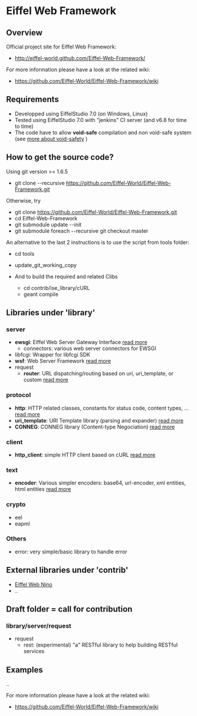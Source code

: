 # Eiffel Web Framework


## Overview

Official project site for Eiffel Web Framework:

* http://eiffel-world.github.com/Eiffel-Web-Framework/

For more information please have a look at the related wiki:

* https://github.com/Eiffel-World/Eiffel-Web-Framework/wiki

## Requirements

* Developped using EiffelStudio 7.0 (on Windows, Linux)
* Tested using EiffelStudio 7.0 with "jenkins" CI server (and v6.8 for time to time)
* The code have to allow __void-safe__ compilation and non void-safe system (see [more about void-safety](http://docs.eiffel.com/book/method/void-safe-programming-eiffel) )

## How to get the source code?

Using git version >= 1.6.5
* git clone --recursive https://github.com/Eiffel-World/Eiffel-Web-Framework.git

Otherwise, try
* git clone https://github.com/Eiffel-World/Eiffel-Web-Framework.git
* cd Eiffel-Web-Framework
* git submodule update --init
* git submodule foreach --recursive git checkout master

An alternative to the last 2 instructions is to use the script from tools folder:
* cd tools
* update_git_working_copy

* And to build the required and related Clibs
  * cd contrib/ise_library/cURL
  * geant compile

## Libraries under 'library'

### server
* __ewsgi__: Eiffel Web Server Gateway Interface [read more](library/server/ewsgi)
  * connectors: various web server connectors for EWSGI
* libfcgi: Wrapper for libfcgi SDK 
* __wsf__: Web Server Framework [read more](library/server/wsf)
* request
  *  __router__: URL dispatching/routing based on uri, uri_template, or custom [read more](library/server/request/router)

### protocol
* __http__: HTTP related classes, constants for status code, content types, ... [read more](library/protocol/http)
* __uri_template__: URI Template library (parsing and expander) [read more](library/protocol/uri_template)
* __CONNEG__: CONNEG library (Content-type Negociation) [read more](library/protocol/CONNEG)

### client
* __http_client__: simple HTTP client based on cURL [read more](library/client/http_client)

### text
* __encoder__: Various simpler encoders: base64, url-encoder, xml entities, html entities [read more](library/text/encoder)

### crypto
* eel
* eapml

### Others
* error: very simple/basic library to handle error

## External libraries under 'contrib'
* [Eiffel Web Nino](contrib/library/server/nino)
* ..

## Draft folder = call for contribution ##
### library/server/request ###
* request
  *  rest: (experimental) "a" RESTful library to help building RESTful services

## Examples
..


For more information please have a look at the related wiki:
* https://github.com/Eiffel-World/Eiffel-Web-Framework/wiki
